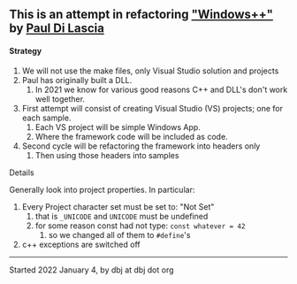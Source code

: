 
## This is an attempt in refactoring ["Windows++"](https://web.archive.org/web/20090606220454/http://www.dilascia.com/wpp.htm) by [Paul Di Lascia](https://en.wikipedia.org/wiki/Paul_DiLascia)


#### Strategy

1. We will not use the make files, only Visual Studio solution and projects
1. Paul has originally built a DLL. 
   1. In 2021 we know for various good reasons C++ and DLL's don't work well together.
2. First attempt will consist of creating Visual Studio (VS) projects; one for each sample.
   1. Each VS project will be simple Windows App.
   2. Where the framework code will be included as code. 
3. Second cycle will be refactoring the framework into headers only
   1. Then using those headers into samples

Details

Generally look into project properties. In particular:

1. Every Project character set must be set to: "Not Set"
   1. that is `_UNICODE` and `UNICODE` must be undefined
   2. for some reason const had not type: `const whatever = 42`
      1. so we changed all of them to `#define`'s
2. c++ exceptions are switched off


---
Started 2022 January 4, by dbj at dbj dot org